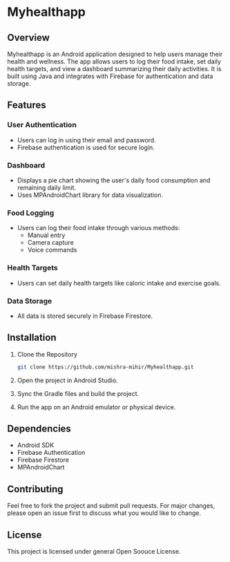 # Myhealthapp

## Overview

Myhealthapp is an Android application designed to help users manage their health and wellness. The app allows users to log their food intake, set daily health targets, and view a dashboard summarizing their daily activities. It is built using Java and integrates with Firebase for authentication and data storage.

## Features

### User Authentication
- Users can log in using their email and password.
- Firebase authentication is used for secure login.

### Dashboard
- Displays a pie chart showing the user's daily food consumption and remaining daily limit.
- Uses MPAndroidChart library for data visualization.

### Food Logging
- Users can log their food intake through various methods:
  - Manual entry
  - Camera capture
  - Voice commands

### Health Targets
- Users can set daily health targets like caloric intake and exercise goals.

### Data Storage
- All data is stored securely in Firebase Firestore.

## Installation

1. Clone the Repository
    ```bash
    git clone https://github.com/mishra-mihir/Myhealthapp.git
    ```

2. Open the project in Android Studio.
3. Sync the Gradle files and build the project.
4. Run the app on an Android emulator or physical device.

## Dependencies

- Android SDK
- Firebase Authentication
- Firebase Firestore
- MPAndroidChart

## Contributing

Feel free to fork the project and submit pull requests. For major changes, please open an issue first to discuss what you would like to change.

## License

This project is licensed under general Open Soouce License.


